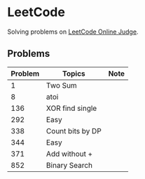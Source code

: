 # LeetCode
Solving problems on [LeetCode Online Judge](https://leetcode.com/problemset/all/).

## Problems
|Problem|Topics|Note|
|-|-|-|
|1|Two Sum||
|8|atoi|
|136|XOR find single||
|292|Easy||
|338|Count bits by DP||
|344|Easy||
|371|Add without +||
|852|Binary Search||
